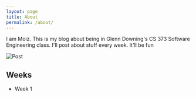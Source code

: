 ```yaml
---
layout: page
title: About
permalink: /about/
---
```


I am Moiz. This is my blog about being in Glenn Downing's CS 373 Software Engineering class. I'll post about stuff every week. It'll be fun

![Post](https://googledrive.com/host/0B6SdAYtXoGPQY1I1WmtEcGZsUkE/avatar.jpg)

## Weeks
* Week 1
